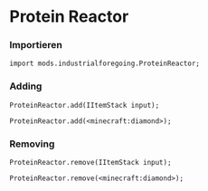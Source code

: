 # Protein Reactor

### Importieren

    import mods.industrialforegoing.ProteinReactor;
    

### Adding

    ProteinReactor.add(IItemStack input);
    
    ProteinReactor.add(<minecraft:diamond>);
    

### Removing

    ProteinReactor.remove(IItemStack input);
    
    ProteinReactor.remove(<minecraft:diamond>);